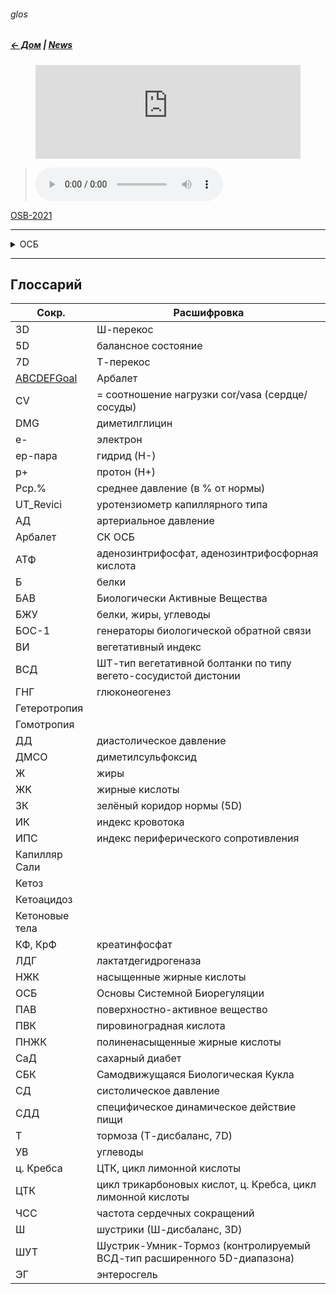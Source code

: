 ###### glos 
##### [← Дом](!0SB.md#osb)  | [News](News.md#news) 

<!-- blank line -->
<figure class="video_container">
<iframe src="https://www.youtube.com/embed/VnH_kyIjy3c" frameborder="0" width="100%" height="auto" allowfullscreen="true"> </iframe>
</figure>
<!-- blank line -->   

> <audio controls="controls">
> <source type="audio/mp3" src="OSB-2021.m3u8"> 
> <source type="audio/ogg" src="filename.ogg"></source>
> </source>  width="100%"
> <p>Your browser does not support the audio element.</p>
> </audio>   

[OSB-2021](OSB-2021.m3u8) 

***

<details><summary> ОСБ </summary><blockquote>

<details><summary> Направления </summary><blockquote>   

<details><summary> Теория </summary><blockquote>  

1. ЭО   
2. Питание   
3. Мтб   
4. Арбалет  

</blockquote></details>   

<details><summary> Практика </summary><blockquote>

~~~
1.  
2.  
3.  
~~~
</blockquote></details>

~~~
1. 
2. 
3. 
~~~
</blockquote></details>

<details><summary> Ссылки </summary><blockquote>

~~~
1. 
2. 
3. 
4. 
~~~
</blockquote></details>

<details><summary> Отзывы </summary><blockquote>

~~~
1. 
2. 
3. 
~~~
</blockquote></details>

<details><summary>  Инструкции </summary><blockquote>

~~~
1. 
2. 
3. 
~~~
</blockquote></details>

<details><summary> Библиотека </summary><blockquote>

~~~
1. 
2. 
3. 
~~~
</blockquote></details>

<details><summary> FAQ </summary><blockquote>

~~~
1. 
2. 
3. 
~~~
</blockquote></details>

</blockquote></details>


***


## Глоссарий    

|  Сокр. | Расшифровка  |
| --- | --- |
3D | Ш-перекос
5D | балансное состояние
7D | Т-перекос
[ABCDEFGoal](ABCDEFGoal.md) |  Арбалет
CV | = соотношение нагрузки cor/vasa (сердце/сосуды)
DMG | диметилглицин
е- | электрон
ep-пара | гидрид (H-)
p+ | протон (H+)
Pср.% | среднее давление (в % от нормы)
UT_Revici | уротензиометр капиллярного типа 
АД | артериальное давление
Арбалет | СК ОСБ
АТФ | аденозинтрифосфат, аденозинтрифосфорная кислота
Б | белки
БАВ | Биологически Активные Вещества  
БЖУ | белки, жиры, углеводы
БОС-1 | генераторы биологической обратной связи 
ВИ | вегетативный индекс
ВСД | ШТ-тип вегетативной болтанки по типу вегето-сосудистой дистонии
ГНГ | глюконеогенез
Гетеротропия |
Гомотропия |
ДД | диастолическое давление
ДМСО | диметилсульфоксид
Ж | жиры
ЖК | жирные кислоты
ЗК | зелёный коридор нормы (5D)
ИК | индекс кровотока
ИПС | индекс периферического сопротивления
Капилляр Сали |
Кетоз |
Кетоацидоз |
Кетоновые тела |
КФ, КрФ | креатинфосфат 
ЛДГ | лактатдегидрогеназа  
НЖК | насыщенные жирные кислоты
ОСБ | Основы Системной Биорегуляции
ПАВ | поверхностно-активное вещество
ПВК | пировиноградная кислота 
ПНЖК | полиненасыщенные жирные кислоты
СаД | сахарный диабет
СБК | Самодвижущаяся Биологическая Кукла
СД | систолическое давление
СДД | специфическое динамическое действие пищи
Т | тормоза (Т-дисбаланс, 7D)
УВ | углеводы
ц. Кребса | ЦТК, цикл лимонной кислоты
ЦТК | цикл трикарбоновых кислот, ц. Кребса, цикл лимонной кислоты
ЧСС | частота сердечных сокращений
Ш | шустрики (Ш-дисбаланс, 3D)
ШУТ | Шустрик-Умник-Тормоз (контролируемый ВСД-тип расширенного 5D-диапазона)
ЭГ | энтеросгель
